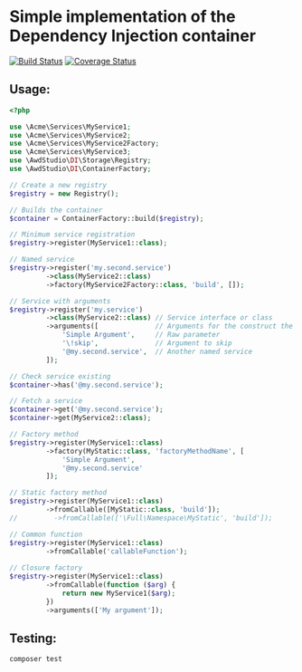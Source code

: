 # Simple implementation of the Dependency Injection container

[![Build Status](https://travis-ci.org/awd-studio/di.svg?branch=master)](https://travis-ci.org/awd-studio/di)
[![Coverage Status](https://coveralls.io/repos/github/awd-studio/di/badge.svg?branch=add-license)](https://coveralls.io/github/awd-studio/di?branch=add-license)

## Usage:

```php
<?php

use \Acme\Services\MyService1;
use \Acme\Services\MyService2;
use \Acme\Services\MyService2Factory;
use \Acme\Services\MyService3;
use \AwdStudio\DI\Storage\Registry;
use \AwdStudio\DI\ContainerFactory;

// Create a new registry
$registry = new Registry();

// Builds the container
$container = ContainerFactory::build($registry);

// Minimum service registration
$registry->register(MyService1::class);

// Named service
$registry->register('my.second.service')
         ->class(MyService2::class)
         ->factory(MyService2Factory::class, 'build', []);

// Service with arguments
$registry->register('my.service')
         ->class(MyService2::class) // Service interface or class
         ->arguments([              // Arguments for the construct the service
             'Simple Argument',     // Raw parameter
             '\!skip',              // Argument to skip
             '@my.second.service',  // Another named service
         ]);

// Check service existing
$container->has('@my.second.service');

// Fetch a service
$container->get('@my.second.service');
$container->get(MyService2::class);

// Factory method
$registry->register(MyService1::class)
         ->factory(MyStatic::class, 'factoryMethodName', [
             'Simple Argument', 
             '@my.second.service'
         ]);

// Static factory method
$registry->register(MyService1::class)
         ->fromCallable([MyStatic::class, 'build']);
//         ->fromCallable(['\Full\Namespace\MyStatic', 'build']);

// Common function
$registry->register(MyService1::class)
         ->fromCallable('callableFunction');
         
// Closure factory
$registry->register(MyService1::class)
         ->fromCallable(function ($arg) {
             return new MyService1($arg);
         })
         ->arguments(['My argument']);
```

## Testing:
```bash
composer test
```

